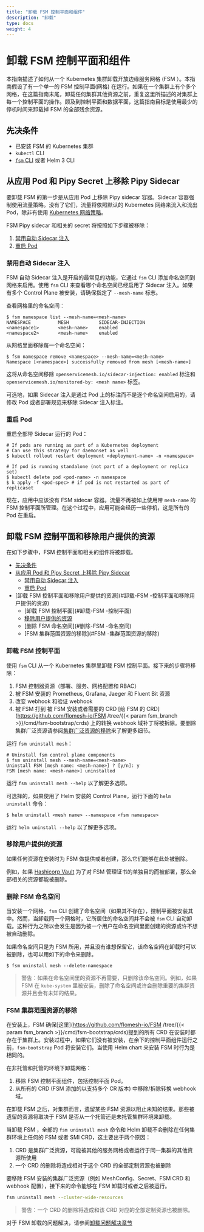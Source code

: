 ```yaml
---
title: "卸载 FSM 控制平面和组件"
description: "卸载"
type: docs
weight: 4
---
```


# 卸载 FSM 控制平面和组件

本指南描述了如何从一个 Kubernetes 集群卸载开放边缘服务网格 (FSM ）。本指南假设了有一个单一的 FSM 控制平面(网格) 在运行。如果在一个集群上有个多个网格，在这篇指南末尾，卸载任何集群其他资源之前，重复这里所描述的对集群上每一个控制平面的操作。顾及到控制平面和数据平面，这篇指南目标是使用最少的停机时间来卸载掉 FSM 的全部残余资源。

## 先决条件

- 已安装 FSM 的 Kubernetes 集群
- `kubectl` CLI
- [`fsm` CLI](/docs/install/#set-up-the-fsm-cli) 或者 Helm 3 CLI

## 从应用 Pod 和 Pipy Secret 上移除 Pipy Sidecar

要卸载 FSM 的第一步是从应用 Pod 上移除 Pipy sidecar 容器。Sidecar 容器强制使用流量策略。没有了它们，流量将依照默认的 Kubernetes 网络来流入和流出 Pod，除非有使用 [Kubernetes 网络策略](https://kubernetes.io/docs/concepts/services-networking/network-policies/)。

FSM Pipy sidecar 和相关的 secret 将按照如下步骤被移除：

1. [禁用自动 Sidecar 注入](#禁用自动-sidecar-注入)
2. [重启 Pod](#重启-pod)

### 禁用自动 Sidecar 注入

FSM 自动 Sidecar 注入是开启的最常见的功能，它通过 `fsm` CLI 添加命名空间到网格来启用。使用 `fsm` CLI 来查看哪个命名空间已经启用了 Sidecar 注入。如果有多个 Control Plane 被安装，请确保指定了 `--mesh-name` 标志。

查看网格里的命名空间：

```console
$ fsm namespace list --mesh-name=<mesh-name>
NAMESPACE          MESH           SIDECAR-INJECTION
<namespace1>       <mesh-name>    enabled
<namespace2>       <mesh-name>    enabled
```

从网格里面移除每一个命名空间：

```console
$ fsm namespace remove <namespace> --mesh-name=<mesh-name>
Namespace [<namespace>] successfully removed from mesh [<mesh-name>]
```

这将从命名空间移除 `openservicemesh.io/sidecar-injection: enabled` 标注和 `openservicemesh.io/monitored-by: <mesh name>` 标签。

可选地，如果 Sidecar 注入是通过 Pod 上的标注而不是逐个命名空间启用的，请修改 Pod 或者部署规范来移除 Sidecar 注入标注。

### 重启 Pod

重启全部带 Sidecar 运行的 Pod：

```console
# If pods are running as part of a Kubernetes deployment
# Can use this strategy for daemonset as well
$ kubectl rollout restart deployment <deployment-name> -n <namespace>

# If pod is running standalone (not part of a deployment or replica set)
$ kubectl delete pod <pod-name> -n namespace
$ k apply -f <pod-spec> # if pod is not restarted as part of replicaset
```

现在，应用中应该没有 FSM sidecar 容器。流量不再被如上使用带 `mesh-name` 的 FSM 控制平面所管理。在这个过程中，应用可能会经历一些停机，这是所有的 Pod 在重启。

## 卸载 FSM 控制平面和移除用户提供的资源

在如下步骤中，FSM 控制平面和相关的组件将被卸载。

* [先决条件](#先决条件)
* [从应用 Pod 和 Pipy Secret 上移除 Pipy Sidecar](#从应用-pod-和-pipy-secret-上移除-pipy-sidecar)
  * [禁用自动 Sidecar 注入](#禁用自动-sidecar-注入)
  * [重启 Pod](#重启-pod)
* [卸载 FSM 控制平面和移除用户提供的资源](#卸载-FSM -控制平面和移除用户提供的资源)
  * [卸载 FSM 控制平面](#卸载-FSM -控制平面)
  * [移除用户提供的资源](#移除用户提供的资源)
  * [删除 FSM 命名空间](#删除-FSM -命名空间)
  * [FSM 集群范围资源的移除](#FSM -集群范围资源的移除)

### 卸载 FSM 控制平面

使用 `fsm` CLI 从一个 Kubernetes 集群里卸载 FSM 控制平面。接下来的步骤将移除：

1. FSM 控制器资源（部署、服务、网格配置和 RBAC）
2. 被 FSM 安装的 Prometheus, Grafana, Jaeger 和 Fluent Bit 资源
3. 改变 webhook 和验证 webhook
4. 被 FSM 打到 被 FSM 安装或者需要的 CRD [给 FSM 的 CRD](https://github.com/flomesh-io/FSM /tree/{{< param fsm_branch >}}/cmd/fsm-bootstrap/crds) 上的转换 webhook 域补丁将被拆除。要删除集群广泛资源请参阅[集群广泛资源的移除](#fsm-集群广泛资源的移除)来了解更多细节。

运行 `fsm uninstall mesh`：

```console
# Uninstall fsm control plane components
$ fsm uninstall mesh --mesh-name=<mesh-name>
Uninstall FSM [mesh name: <mesh-name>] ? [y/n]: y
FSM [mesh name: <mesh-name>] uninstalled
```

运行 `fsm uninstall mesh --help` 以了解更多选项。

可选择的，如果使用了 Helm 安装的 Control Plane，运行下面的 `helm uninstall` 命令：

```console
$ helm uninstall <mesh name> --namespace <fsm namespace>
```

运行 `helm uninstall --help` 以了解更多选项。

### 移除用户提供的资源

如果任何资源在安装时为 FSM 做提供或者创建，那么它们能够在此处被删除。

例如，如果 [Hashicorp Vault](/docs/guides/certificates/#installing-hashi-vault) 为了对 FSM 管理证书的单独目的而被部署，那么全部相关的资源都能被删除。

### 删除 FSM 命名空间

当安装一个网格，`fsm` CLI 创建了命名空间（如果其不存在），控制平面被安装其中。然而，当卸载同一个网格时，它所居住的命名空间并不会被 `fsm` CLI 自动卸载。这种行为之所以会发生是因为被一个用户在命名空间里面创建的资源或许不想被自动删除。

如果命名空间只是为 FSM 所用，并且没有谁想保留它，该命名空间在卸载时可以被删除，也可以用如下的命令来删除。

```console
$ fsm uninstall mesh --delete-namespace
```

> 警告：如果在命名空间里的资源不再需要，只删除该命名空间。例如，如果 FSM 在 `kube-system` 里被安装，删除了命名空间或许会删除重要的集群资源并且会有未知的结果。


### FSM 集群范围资源的移除

在安装上，FSM 确保[这里](https://github.com/flomesh-io/FSM /tree/{{< param fsm_branch >}}/cmd/fsm-bootstrap/crds)提到的所有 CRD 在安装时都存在于集群上。安装过程中，如果它们没有被安装，在余下的控制平面组件运行之前，`fsm-bootstrap` Pod 将安装它们。当使用 Helm chart 来安装 FSM 时行为是相同的。

在非托管和托管的环境下卸载网格：
1. 移除 FSM 控制平面组件，包括控制平面 Pod。
2. 从所有的 CRD (FSM 添加的以支持多个 CR 版本) 中移除/拆除转换 webhook 域。

在卸载 FSM 之后，对集群而言，遗留某些 FSM 资源以阻止未知的结果。那些被遗留的资源将取决于 FSM 是否从一个托管还是未托管集群环境来卸载。

当卸载 FSM ，全部的 `fsm uninstall mesh` 命令和 Helm 卸载不会删除在任何集群环境上任何的 FSM 或者 SMI CRD，这主要出于两个原因：
1. CRD 是集群广泛资源，可能被其他的服务网格或者运行于同一集群的其他资源所使用
2. 一个 CRD 的删除将造成相对于这个 CRD 的全部定制资源也被删除

要移除 FSM 安装的集群广泛资源（例如 MeshConfig、Secret、FSM CRD 和 webhook 配置），接下来的命令能够在 FSM 卸载时或者之后被运行。

```bash
fsm uninstall mesh --cluster-wide-resources
```

> 警告：一个 CRD 的删除将造成和该 CRD 对应的全部定制资源也被删除。

对于 FSM 卸载的问题解决，请参阅[卸载问题解决章节](/docs/guides/troubleshooting/uninstall/)

